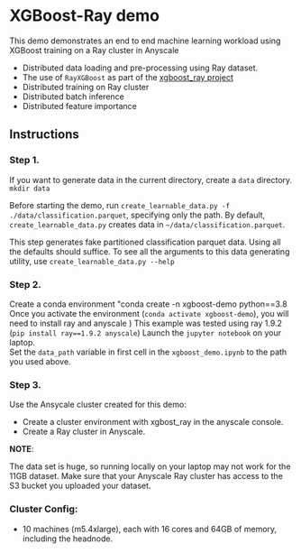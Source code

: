 # XGBoost-Ray demo

This demo demonstrates an end to end machine learning workload using XGBoost training on a Ray cluster in Anyscale
 * Distributed data loading and pre-processing using Ray dataset.
 * The use of `RayXGBoost` as part of the [xgboost_ray project](https://github.com/ray-project/xgboost_ray)
 * Distributed training on Ray cluster
 * Distributed batch inference
 * Distributed feature importance 

## Instructions

### Step 1.
If you want to generate data in the current directory, create a `data` directory.
 ` mkdir data`

Before starting the demo, run `create_learnable_data.py -f ./data/classification.parquet`, specifying only the path. 
By default, `create_learnable_data.py` creates data in `~/data/classification.parquet`.

This step generates fake partitioned classification parquet data. Using all the defaults 
should suffice. To see all the arguments to this data generating utility, 
use `create_learnable_data.py --help`

### Step 2. 
Create a conda environment "conda create -n xgboost-demo python==3.8
Once you activate the environment (`conda activate xgboost-demo`), you will need to install ray and anyscale ) This example was tested using ray 1.9.2 (`pip install ray==1.9.2 anyscale`)
Launch the `jupyter notebook` on your laptop.  
Set the `data_path` variable in first cell in the `xgboost_demo.ipynb` to the path you used
above.

### Step 3.

Use the Ansycale cluster created for this demo:
 * Create a cluster environment with xgbost_ray in the anyscale console.
 * Create a Ray cluster in Anyscale.

**NOTE**: 

The data set is huge, so running locally on your laptop may not work for the 11GB dataset. 
Make sure that your Anyscale Ray cluster has access to the S3 bucket you uploaded your dataset. 

### Cluster Config:
 * 10 machines (m5.4xlarge), each with 16 cores and 64GB of memory, including the headnode.

